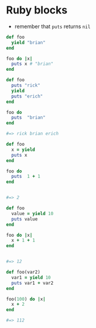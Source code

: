 # Ruby blocks
  - remember that `puts` returns `nil`


```ruby
def foo
  yield "brian"
end

foo do |x|
  puts x # "brian"
end
```


```ruby
def foo
  puts "rick"
  yield
  puts "erich"
end

foo do
  puts  "brian" 
end

#=> rick brian erich
```

```ruby
def foo
  x = yield
  puts x
end

foo do
  puts  1 + 1     
end


#=> 2
```

```ruby
def foo
  value = yield 10
  puts value
end

foo do |x|
  x + 1 + 1     
end


#=> 12
```

```ruby
def foo(var2)
  var1 = yield 10
  puts var1 + var2
end

foo(100) do |x|
  x + 2
end

#=> 112
```

